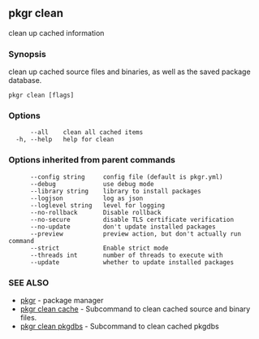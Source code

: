## pkgr clean

clean up cached information

### Synopsis

clean up cached source files and binaries, as well as the saved package database.

```
pkgr clean [flags]
```

### Options

```
      --all    clean all cached items
  -h, --help   help for clean
```

### Options inherited from parent commands

```
      --config string     config file (default is pkgr.yml)
      --debug             use debug mode
      --library string    library to install packages
      --logjson           log as json
      --loglevel string   level for logging
      --no-rollback       Disable rollback
      --no-secure         disable TLS certificate verification
      --no-update         don't update installed packages
      --preview           preview action, but don't actually run command
      --strict            Enable strict mode
      --threads int       number of threads to execute with
      --update            whether to update installed packages
```

### SEE ALSO

* [pkgr](pkgr.md)	 - package manager
* [pkgr clean cache](pkgr_clean_cache.md)	 - Subcommand to clean cached source and binary files.
* [pkgr clean pkgdbs](pkgr_clean_pkgdbs.md)	 - Subcommand to clean cached pkgdbs

